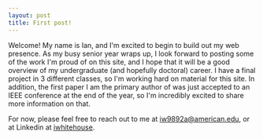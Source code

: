 ```yaml
---
layout: post
title: First post!
---
```


Welcome!  My name is Ian, and I'm excited to begin to build out my web presence.  As my busy senior year wraps up, I look forward to posting some of the work I'm proud of on this site, and I hope that it will be a good overview of my undergraduate (and hopefully doctoral) career.  I have a final project in 3 different classes, so I'm working hard on material for this site.  In addition, the first paper I am the primary author of was just accepted to an IEEE conference at the end of the year, so I'm incredibly excited to share more information on that.

For now, please feel free to reach out to me at [iw9892a@american.edu](mailto:iw9892a@american.edu), or at Linkedin at [iwhitehouse](https://www.linkedin.com/in/iwhitehouse/).